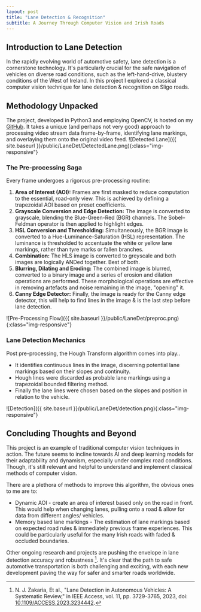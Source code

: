 ```yaml
---
layout: post
title: "Lane Detection & Recognition"
subtitle: A Journey Through Computer Vision and Irish Roads
---
```


## Introduction to Lane Detection

In the rapidly evolving world of automotive safety, lane detection is a cornerstone technology. 
It's particularly crucial for the safe navigation of vehicles on diverse road conditions, 
such as the left-hand-drive, blustery conditions of the West of Ireland. 
In this project I explored a classical computer vision technique for lane detection & recognition on Sligo roads.

## Methodology Unpacked

The project, developed in Python3 and employing OpenCV, is hosted on my [GitHub](https://github.com/SenanS/Machine-Vision-Lane-Detection). 
It takes a unique (and perhaps not very good) approach to processing video stream data frame-by-frame, 
identifying lane markings, and overlaying them onto the original video feed.
![Detected Lane]({{ site.baseurl }}/public/LaneDet/DetectedLane.png){:class="img-responsive"}

### The Pre-processing Saga

Every frame undergoes a rigorous pre-processing routine:

1. **Area of Interest (AOI):** Frames are first masked to reduce computation to the essential, road-only view. 
This is achieved by defining a trapezoidal AOI based on preset coefficients.
2. **Grayscale Conversion and Edge Detection:** The image is converted to grayscale, blending the Blue-Green-Red (BGR) 
channels. The Sobel–Feldman operator is then applied to highlight edges.
3. **HSL Conversion and Thresholding:** Simultaneously, the BGR image is converted to a Hue-Luminance-Saturation (HSL) representation. 
The luminance is thresholded to accentuate the white or yellow lane markings, rather than tyre marks or fallen branches.
4. **Combination:** The HLS image is converted to greyscale and both images are logically ANDed together. Best of both.
5. **Blurring, Dilating and Eroding:** The combined image is blurred, converted to a binary image and a series of erosion and dilation operations are performed.
These morphological operations are effective in removing artefacts and noise remaining in the image, "opening" it.
6. **Canny Edge Detector:** Finally, the image is ready for the Canny edge detector, this will help to find lines in the image & is the last step before lane detection.

![Pre-Processing Flow]({{ site.baseurl }}/public/LaneDet/preproc.png){:class="img-responsive"}

### Lane Detection Mechanics
Post pre-processing, the Hough Transform algorithm comes into play..
* It identifies continuous lines in the image, discerning potential lane markings based on their slopes and continuity.
* Hough lines were discarded as probable lane markings using a trapezoidal bounded filtering method.
* Finally the lane lines were chosen based on the slopes and position in relation to the vehicle.

![Detection]({{ site.baseurl }}/public/LaneDet/detection.png){:class="img-responsive"}

## Concluding Thoughts and Beyond

This project is an example of traditional computer vision techniques in action. 
The future seems to incline towards AI and deep learning models for their adaptability and dynamism, especially 
under complex road conditions.
Though, it's still relevant and helpful to understand and implement classical methods of computer vision.

There are a plethora of methods to improve this algorithm, the obvious ones to me are to:
* Dynamic AOI - create an area of interest based only on the road in front. 
This would help when changing lanes, pulling onto a road & allow for data from different angles/ vehicles.
* Memory based lane markings - The estimation of lane markings based on expected road rules & immediately previous frame experiences. 
This could be particularly useful for the many Irish roads with faded & occluded boundaries.


Other ongoing research and projects are pushing the envelope in lane detection accuracy and robustness [^1].
It's clear that the path to safe automotive transportation is both challenging and exciting, with each 
new development paving the way for safer and smarter roads worldwide.

[^1]: N. J. Zakaria, Et al., "Lane Detection in Autonomous Vehicles: A Systematic Review," in IEEE Access, vol. 11, pp. 3729-3765, 2023, doi: [10.1109/ACCESS.2023.3234442](https://ieeexplore.ieee.org/abstract/document/10006813).
